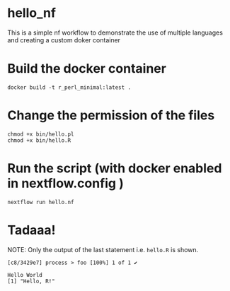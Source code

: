# hello_nf

This is a simple nf workflow to demonstrate the use of multiple languages and creating a custom doker container

# Build the docker container

```
docker build -t r_perl_minimal:latest .
```

# Change the permission of the files

```
chmod +x bin/hello.pl
chmod +x bin/hello.R

```

# Run the script (with docker enabled in nextflow.config )

```
nextflow run hello.nf
```

# Tadaaa!

NOTE: Only the output of the last statement i.e. `hello.R` is shown.

```
[c8/3429e7] process > foo [100%] 1 of 1 ✔

Hello World
[1] "Hello, R!"

```
